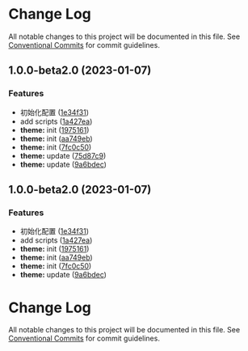 # Change Log

All notable changes to this project will be documented in this file. See [Conventional Commits](https://conventionalcommits.org) for commit guidelines.

<!-- #region recent-beta -->

## 1.0.0-beta2.0 (2023-01-07)

### Features

- 初始化配置 ([1e34f31](https://github.com/lcx12901/vuepress-theme-lcx/commit/1e34f3136cd2c8519f235aa0476cbfd8f149cba9))
- add scripts ([1a427ea](https://github.com/lcx12901/vuepress-theme-lcx/commit/1a427ea47ac6195df652682db9f31dfc689658d8))
- **theme:** init ([1975161](https://github.com/lcx12901/vuepress-theme-lcx/commit/1975161e5a3c3754eb773f364997fbe50ae93625))
- **theme:** init ([aa749eb](https://github.com/lcx12901/vuepress-theme-lcx/commit/aa749ebc79c2d952036313964f03266d48cf16a2))
- **theme:** init ([7fc0c50](https://github.com/lcx12901/vuepress-theme-lcx/commit/7fc0c50945012785411d07e4db1625c9c4993863))
- **theme:** update ([75d87c9](https://github.com/lcx12901/vuepress-theme-lcx/commit/75d87c9f7297d4d3c230ad4e3815611970c745f3))
- **theme:** update ([9a6bdec](https://github.com/lcx12901/vuepress-theme-lcx/commit/9a6bdecb5de345729ff76b01fa80bf1387f2419d))

## 1.0.0-beta2.0 (2023-01-07)

### Features

- 初始化配置 ([1e34f31](https://github.com/lcx12901/vuepress-theme-lcx/commit/1e34f3136cd2c8519f235aa0476cbfd8f149cba9))
- add scripts ([1a427ea](https://github.com/lcx12901/vuepress-theme-lcx/commit/1a427ea47ac6195df652682db9f31dfc689658d8))
- **theme:** init ([1975161](https://github.com/lcx12901/vuepress-theme-lcx/commit/1975161e5a3c3754eb773f364997fbe50ae93625))
- **theme:** init ([aa749eb](https://github.com/lcx12901/vuepress-theme-lcx/commit/aa749ebc79c2d952036313964f03266d48cf16a2))
- **theme:** init ([7fc0c50](https://github.com/lcx12901/vuepress-theme-lcx/commit/7fc0c50945012785411d07e4db1625c9c4993863))
- **theme:** update ([9a6bdec](https://github.com/lcx12901/vuepress-theme-lcx/commit/9a6bdecb5de345729ff76b01fa80bf1387f2419d))

# Change Log

All notable changes to this project will be documented in this file. See [Conventional Commits](https://conventionalcommits.org) for commit guidelines.

<!-- #region recent-beta -->
